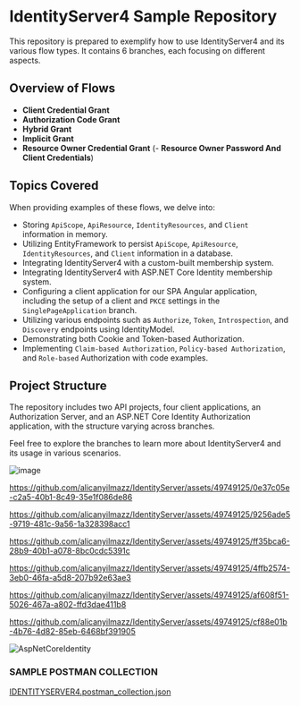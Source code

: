 # IdentityServer4 Sample Repository

This repository is prepared to exemplify how to use IdentityServer4 and its various flow types. It contains 6 branches, each focusing on different aspects.

## Overview of Flows

- **Client Credential Grant**
- **Authorization Code Grant**
- **Hybrid Grant**
- **Implicit Grant**
- **Resource Owner Credential Grant** (- **Resource Owner Password And Client Credentials**)


## Topics Covered

When providing examples of these flows, we delve into:

- Storing `ApiScope`, `ApiResource`, `IdentityResources`, and `Client` information in memory.
- Utilizing EntityFramework to persist `ApiScope`, `ApiResource`, `IdentityResources`, and `Client` information in a database.
- Integrating IdentityServer4 with a custom-built membership system.
- Integrating IdentityServer4 with ASP.NET Core Identity membership system.
- Configuring a client application for our SPA Angular application, including the setup of a client and `PKCE` settings in the `SinglePageApplication` branch.
- Utilizing various endpoints such as `Authorize`, `Token`, `Introspection`, and `Discovery` endpoints using IdentityModel.
- Demonstrating both Cookie and Token-based Authorization.
- Implementing `Claim-based Authorization`, `Policy-based Authorization`, and `Role-based` Authorization with code examples.

## Project Structure

The repository includes two API projects, four client applications, an Authorization Server, and an ASP.NET Core Identity Authorization application, with the structure varying across branches.

Feel free to explore the branches to learn more about IdentityServer4 and its usage in various scenarios.

![image](https://github.com/alicanyilmazz/IdentityServer/assets/49749125/9b516351-801e-4d35-bfe0-d31ff6e98b51)

https://github.com/alicanyilmazz/IdentityServer/assets/49749125/0e37c05e-c2a5-40b1-8c49-35e1f086de86

https://github.com/alicanyilmazz/IdentityServer/assets/49749125/9256ade5-9719-481c-9a56-1a328398acc1

https://github.com/alicanyilmazz/IdentityServer/assets/49749125/ff35bca6-28b9-40b1-a078-8bc0cdc5391c

https://github.com/alicanyilmazz/IdentityServer/assets/49749125/4ffb2574-3eb0-46fa-a5d8-207b92e63ae3

https://github.com/alicanyilmazz/IdentityServer/assets/49749125/af608f51-5026-467a-a802-ffd3dae411b8

https://github.com/alicanyilmazz/IdentityServer/assets/49749125/cf88e01b-4b76-4d82-85eb-6468bf391905

![AspNetCoreIdentity](https://github.com/alicanyilmazz/IdentityServer/assets/49749125/fcd55edb-efd5-42f3-8978-42a7ea1983cd)

### SAMPLE POSTMAN COLLECTION

[IDENTITYSERVER4.postman_collection.json](https://github.com/alicanyilmazz/IdentityServer/files/14551549/IDENTITYSERVER4.postman_collection.json)
